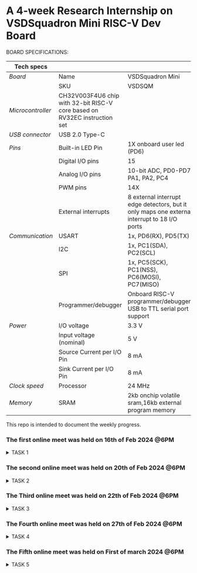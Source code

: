 # A 4-week Research Internship on VSDSquadron Mini RISC-V Dev Board



BOARD SPECIFICATIONS:

| Tech specs   |   |    |
|------------|------------|------------|
| *Board* | Name     | VSDSquadron Mini    |
|      | SKU    | VSDSQM    |
| *Microcontroller*    | CH32V003F4U6 chip with 32-bit RISC-V core based on RV32EC instruction set    |     |
| *USB connector* | USB 2.0 Type-C    |     |
| *Pins*     | Built-in LED Pin     | 1X onboard user led (PD6)     |
|      | Digital I/O pins     | 15     |
|      | Analog I/O pins     | 10-bit ADC, PD0-PD7, PA1, PA2, PC4     |
|      | PWM pins     | 14X     |
|      | External interrupts     | 	8 external interrupt edge detectors, but it only maps one external interrupt to 18 I/O ports     |
| *Communication*     | USART     | 	1x, PD6(RX), PD5(TX)     |
|      | I2C     | 1x, PC1(SDA), PC2(SCL)    |
|      | SPI     | 1x, PC5(SCK), PC1(NSS), PC6(MOSI), PC7(MISO)     |
|      | Programmer/debugger     | Onboard RISC-V programmer/debugger, USB to TTL serial port support     |
| *Power*     | I/O voltage     | 3.3 V    |
|      | Input voltage (nominal)     | 5 V    |
|      | Source Current per I/O Pin    | 8 mA     |
|      | Sink Current per I/O Pin     | 8 mA     |
| *Clock speed*     | Processor    | 24 MHz     |
| *Memory*     | SRAM     | 2kb onchip volatile sram,16kb external program memory     |
   

This repo is intended to document the weekly progress.

### The first online meet was held on 16th of Feb 2024 @6PM

<details>
    <summary> TASK 1 </summary>
 
1) install Yosys 

2) install iverilog 

3) install gtkwave

### CLONING RISC-V GNU TOOLCHAIN

# To install git 
sudo apt install git-all   

 make sure to install the dependencies
![WhatsApp Image 2024-02-20 at 10 52 03_392684c3](https://github.com/NithishaBR/VSD/assets/160307537/97f02e74-b224-426a-8013-386414062ffe)



### INSTALLING YOSYS, IVERILOG & GTKWAVE.

### 1.YOSYS


git clone https://github.com/YosysHQ/yosys.git
![WhatsApp Image 2024-02-20 at 10 52 03_392684c3](https://github.com/NithishaBR/VSD/assets/160307537/771fa1cd-c730-4668-b2b2-96c4dc07c1dc)

cd yosys 

sudo apt install make
![WhatsApp Image 2024-02-20 at 10 52 29_d9ffbd87](https://github.com/NithishaBR/VSD/assets/160307537/2a0b0c00-f8c7-4e0b-a105-f8ad683be71c)
sudo apt-get install build-essential clang bison flex \libreadline-dev gawk tcl-dev libffi-dev git \ graphviz xdot pkg-config python3 libboost-system-dev\libboost-python-dev libboost-filesystem-dev zlib1g-dev

make config-gcc
![gg](https://github.com/NithishaBR/VSD/assets/160307537/36cf9eaa-67a0-40f3-8377-6694ec4d8264)

make 
![12gy](https://github.com/NithishaBR/VSD/assets/160307537/10e20f33-5f4c-489d-b75e-537954cc61ac)

sudo make install
![fyfytfyt](https://github.com/NithishaBR/VSD/assets/160307537/2d09f018-1b0c-49cc-a515-b2fc4c0f1f10)


### 2.iVerilog
installing iVerilog

sudo apt update

sudo apt-get install iverilog
![dydyfytf](https://github.com/NithishaBR/VSD/assets/160307537/9d332c43-6e39-400c-8627-3868f22247e2)


### 3.GTkWave
installing GTkWave

 sudo apt-get install gtkwave 

![WhatsApp Image 2024-02-20 at 10 54 09_968b4260](https://github.com/NithishaBR/VSD/assets/160307537/ae8e253f-59ff-4281-b0f5-1285f021a426)

</details>

### The second online meet was held on 20th of Feb 2024 @6PM
<details>
    <summary> TASK 2 </summary>
  1.To create a block diagram of the project  

  2.Identifying input ports,output ports and input waveform,output waveform

   # Block diagram

   ![im](https://github.com/NithishaBR/VSD/assets/160307537/57ec67dd-8a99-4c6a-be94-9597e2051a15)

</details>

### The Third online meet was held on 22th of Feb 2024 @6PM
<details>
    <summary> TASK 3 </summary>

*Simulating iverilog*

 ```iverilog piso_shift_register.v testbench.v``` 

```./a.out``` 

![n7](https://github.com/NithishaBR/VSD/assets/160307537/d47efd41-105c-40b4-94e8-55768a71d5bc)


*Generating dump_file*

 ```gtkwave dump.vcd```
 
![n8](https://github.com/NithishaBR/VSD/assets/160307537/d8601610-f297-41e9-96cd-78ee1192d66c)



   # Waveform

   ![im1](https://github.com/NithishaBR/VSD/assets/160307537/a99649e3-3eae-4500-b22e-d631a0d2aadd)


   ![wave](https://github.com/NithishaBR/VSD/assets/160307537/c39258c9-a461-4559-8765-2e14f79d1c48)



</details>

### The Fourth online meet was held on 27th of Feb 2024 @6PM

<details>
    <summary> TASK 4 </summary>

*Invoking yosys inside verilog_code file:* 

```yosys```

*Reading the Library:*    

```read_liberty -lib ../../sky130RTLDesignAndSynthesisWorkshop/lib/sky130_fd_sc_hd__tt_025C_1v80.lib```

*Reading the Design:*    

```read_verilog piso_shift_register.v```


*Specifying the module that we are synthesizing:*    

```synth -top piso_shift_register```

![n1](https://github.com/NithishaBR/VSD/assets/160307537/ecb986ad-ae99-481d-9bee-9bff70a92096)

*To generate the netlist:*    

```abc -liberty ../../sky130RTLDesignAndSynthesisWorkshop/lib/sky130_fd_sc_hd__tt_025C_1v80.lib```

*To see the graphical version of the logic:*    

```show```

![n2](https://github.com/NithishaBR/VSD/assets/160307537/03cdad11-b66e-4ac8-92ac-315bde559d05)



*To write the netlist:*    

```write_verilog piso_shift_register_netlist.v```


*Using the switch '-noattr' to get the simplified version of netlist file:*    

```write_verilog -noattr piso_shift_register_netlist.v```

![n3](https://github.com/NithishaBR/VSD/assets/160307537/91d97302-8cfd-4220-9fab-b1078ed5cadf)


*To open the netlist:*    

```!gvim piso_shift_register_netlist.v```

![final netlist](<open netlist.jpg>)

*Opening the netlist file:*

![netlist file](netlist1.jpg)

![netlist file](netlist2.jpg)

*To check whether the netlist will match with the Design:*

 ```iverilog piso_shift_register_netlist.v testbench.v``` 

```./a.out``` 

 ```gtkwave dump.vcd```

 *Netlist waveform*

 
![n4](https://github.com/NithishaBR/VSD/assets/160307537/8eccf282-ee50-473b-a4d8-6f29d1a87a44)

![n6](https://github.com/NithishaBR/VSD/assets/160307537/b33c38ff-e5f4-4fc3-9a41-ad90a0a58170)




</details> 

### The Fifth  online meet was held on First of march 2024 @6PM

<details>
  <summary> TASK 5 </summary>
   
  *Cloning gitub repository:*

```git clone https://github.com/Priyanshu5437/iiitb_pipo1.git```

```iverilog iiitb_pipo.v iiitb_pipo_tb.v``` 

```gtkwave iiitb dump.vcd``` 

![111](https://github.com/NithishaBR/VSD/assets/160307537/93bf8c38-51c1-45d7-add2-df59bda78bb2)

![112](https://github.com/NithishaBR/VSD/assets/160307537/5109489f-4909-45be-9ced-d1b508f48977)



*To generate netlist*

```yosys``` 

![113](https://github.com/NithishaBR/VSD/assets/160307537/0a3f2622-804d-435a-bfe9-d1b20f5ec5bd)



*Reading the library*

![115](https://github.com/NithishaBR/VSD/assets/160307537/f4e98cae-b342-4df0-b333-e77951d179fc)


*Reading the design*

```read_verilog iiitb_pipo.v``` 

*Synthesizing the module*

```synth -top iiitb_pipo``` 

![116](https://github.com/NithishaBR/VSD/assets/160307537/df253ec7-5c70-4b96-8f04-f79dbca5f749)

![117](https://github.com/NithishaBR/VSD/assets/160307537/d3a8f2f0-4d04-45c2-9116-e8bcbb481869)

*To generate the nestlist*

``` abc -liberty /home/nithishabr/vsd/iiitb_pipo1/lib/sky130_fd_sc_hd_tt_025c_1v80.lib``` 
![118](https://github.com/NithishaBR/VSD/assets/160307537/16dc7bb2-4b69-4531-afb7-4cdb73608c7b)



</details>
